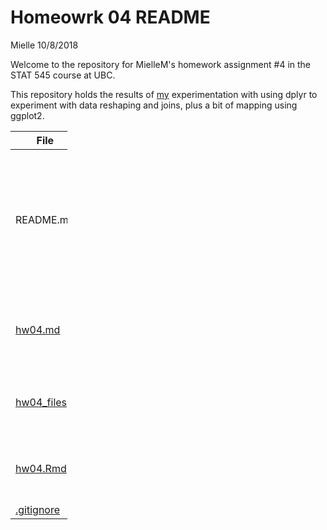 Homeowrk 04 README
================
Mielle
10/8/2018

Welcome to the repository for MielleM's homework assignment \#4 in the STAT 545 course at UBC.

This repository holds the results of [my](https://github.com/MielleM) experimentation with using dplyr to experiment with data reshaping and joins, plus a bit of mapping using ggplot2.

<table style="width:18%;">
<colgroup>
<col width="8%" />
<col width="9%" />
</colgroup>
<thead>
<tr class="header">
<th>File</th>
<th>About</th>
</tr>
</thead>
<tbody>
<tr class="odd">
<td>README.md</td>
<td>Introduction and orientation to contents of MielleM hw04 repo (you're here right now, so I'm not going to link it)</td>
</tr>
<tr class="even">
<td><a href="https://github.com/STAT545-UBC-students/hw04-MielleM/blob/master/hw04.md">hw04.md</a></td>
<td>The good stuff! Markdown file with hw04 assignment.</td>
</tr>
<tr class="odd">
<td><a href="https://github.com/STAT545-UBC-students/hw04-MielleM/tree/master/hw04_files/figure-markdown_github">hw04_files</a></td>
<td>contains graph images to display in .md file</td>
</tr>
<tr class="even">
<td><a href="https://github.com/STAT545-UBC-students/hw04-MielleM/blob/master/hw04.Rmd">hw04.Rmd</a></td>
<td>Rmd used to generate .md, just for reference + storage.</td>
</tr>
<tr class="odd">
<td><a href="https://github.com/STAT545-UBC-students/hw04-MielleM/blob/master/.gitignore">.gitignore</a></td>
<td>Git ignore</td>
</tr>
</tbody>
</table>
